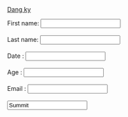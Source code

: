 <!DOCTYPE html>
<html>
<head>
<title> Đăng kí tài khoản </title>
</head>
<body>
<a href="https://api.test.com/dang_ky"> Dang ky </a>

  <label for="fname">First name:</label>
  <input type="text" id="fname" name="fname"><br><br>
  <label for="lname">Last name:</label>
  <input type="text" id="lname" name="lname"><br><br>
  <label for="date">Date :</label>
  <input type="text" id="date" name="date"><br></br>
  <label for="age">Age :</label>
  <input type="text" id="age" name="age"><br></br> 
  <label for="email">Email : </label>
  <input type="text" id="email" name="passwprd"><br></br>
  <input button="summit" value="Summit">

</body>
</html>

